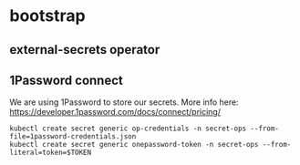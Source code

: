 # bootstrap

## external-secrets operator

## 1Password connect

We are using 1Password to store our secrets. More info here: https://developer.1password.com/docs/connect/pricing/

```
kubectl create secret generic op-credentials -n secret-ops --from-file=1password-credentials.json
kubectl create secret generic onepassword-token -n secret-ops --from-literal=token=$TOKEN
```